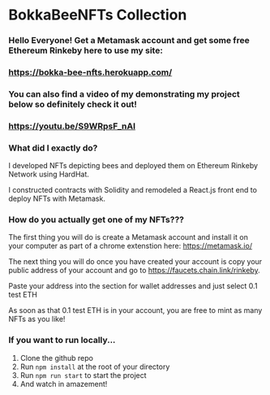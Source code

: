 #  BokkaBeeNFTs Collection

### Hello Everyone! Get a Metamask account and get some free Ethereum Rinkeby here to use my site:

### https://bokka-bee-nfts.herokuapp.com/

### You can also find a video of my demonstrating my project below so definitely check it out!

### https://youtu.be/S9WRpsF_nAI

### What did I exactly do?

I developed NFTs depicting bees and deployed them on Ethereum Rinkeby Network using HardHat.

I constructed contracts with Solidity and remodeled a React.js front end to deploy NFTs with Metamask.

### How do you actually get one of my NFTs???

The first thing you will do is create a Metamask account and install it on your computer as part of a chrome extenstion here: https://metamask.io/

The next thing you will do once you have created your account is copy your public address of your account and go to https://faucets.chain.link/rinkeby.

Paste your address into the section for wallet addresses and just select 0.1 test ETH

As soon as that 0.1 test ETH is in your account, you are free to mint as many NFTs as you like!

### If you want to run locally...

1. Clone the github repo
2. Run `npm install` at the root of your directory
3. Run `npm run start` to start the project
4. And watch in amazement!

